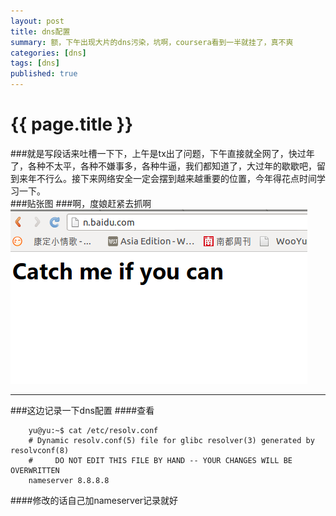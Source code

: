 ```yaml
---
layout: post
title: dns配置
summary: 额，下午出现大片的dns污染，坑啊，coursera看到一半就挂了，真不爽
categories: [dns]
tags: [dns]
published: true
---
```


# {{ page.title }} #


###就是写段话来吐槽一下下，上午是tx出了问题，下午直接就全网了，快过年了，各种不太平，各种不嫌事多，各种牛逼，我们都知道了，大过年的歇歇吧，留到来年不行么。接下来网络安全一定会摆到越来越重要的位置，今年得花点时间学习一下。
</br>
###贴张图
###啊，度娘赶紧去抓啊
![度娘赶紧去抓啊](/images/dns.png)

---
###这边记录一下dns配置
####查看

        yu@yu:~$ cat /etc/resolv.conf
        # Dynamic resolv.conf(5) file for glibc resolver(3) generated by resolvconf(8)
        #     DO NOT EDIT THIS FILE BY HAND -- YOUR CHANGES WILL BE OVERWRITTEN
        nameserver 8.8.8.8

####修改的话自己加nameserver记录就好
